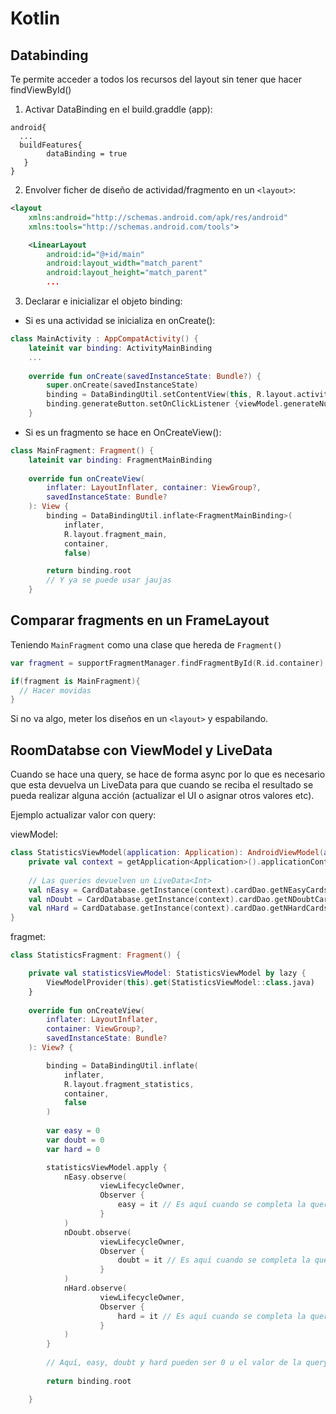 # Kotlin

## Databinding
Te permite acceder a todos los recursos del layout sin tener que hacer findViewById()

1. Activar DataBinding en el build.graddle (app):
```
android{
  ...
  buildFeatures{
        dataBinding = true
   }
}
```

2. Envolver ficher de diseño de actividad/fragmento en un `<layout>`:
```xml
<layout
    xmlns:android="http://schemas.android.com/apk/res/android"
    xmlns:tools="http://schemas.android.com/tools">

    <LinearLayout
        android:id="@+id/main"
        android:layout_width="match_parent"
        android:layout_height="match_parent"
        ...
```

3. Declarar e inicializar el objeto binding:

  - Si es una actividad se inicializa en onCreate():
```kotlin
class MainActivity : AppCompatActivity() {
    lateinit var binding: ActivityMainBinding
    ...
    
    override fun onCreate(savedInstanceState: Bundle?) {
        super.onCreate(savedInstanceState)
        binding = DataBindingUtil.setContentView(this, R.layout.activity_main)
        binding.generateButton.setOnClickListener {viewModel.generateNumber()}
    }
```

  - Si es un fragmento se hace en OnCreateView():
```kotlin
class MainFragment: Fragment() {
    lateinit var binding: FragmentMainBinding
    
    override fun onCreateView(
        inflater: LayoutInflater, container: ViewGroup?,
        savedInstanceState: Bundle?
    ): View {
        binding = DataBindingUtil.inflate<FragmentMainBinding>(
            inflater,
            R.layout.fragment_main,
            container,
            false)

        return binding.root
        // Y ya se puede usar jaujas
    }
```

## Comparar fragments en un FrameLayout
Teniendo `MainFragment` como una clase que hereda de `Fragment()`
```kotlin
var fragment = supportFragmentManager.findFragmentById(R.id.container) // Id del frame que aloja al fragmen

if(fragment is MainFragment){
  // Hacer movidas
}
```
Si no va algo, meter los diseños en un `<layout>` y espabilando.


## RoomDatabse con ViewModel y LiveData
Cuando se hace una query, se hace de forma async por lo que es necesario que esta devuelva un LiveData para que cuando se reciba el resultado se pueda realizar alguna acción (actualizar el UI o asignar otros valores etc).

Ejemplo actualizar valor con query:

viewModel:
```Kotlin
class StatisticsViewModel(application: Application): AndroidViewModel(application) {
    private val context = getApplication<Application>().applicationContext
    
    // Las queries devuelven un LiveData<Int>
    val nEasy = CardDatabase.getInstance(context).cardDao.getNEasyCards()
    val nDoubt = CardDatabase.getInstance(context).cardDao.getNDoubtCards()
    val nHard = CardDatabase.getInstance(context).cardDao.getNHardCards()
}
```

fragmet:
```Kotlin
class StatisticsFragment: Fragment() {

    private val statisticsViewModel: StatisticsViewModel by lazy {
        ViewModelProvider(this).get(StatisticsViewModel::class.java)
    }
    
    override fun onCreateView(
        inflater: LayoutInflater,
        container: ViewGroup?,
        savedInstanceState: Bundle?
    ): View? {

        binding = DataBindingUtil.inflate(
            inflater,
            R.layout.fragment_statistics,
            container,
            false
        )
        
        var easy = 0
        var doubt = 0
        var hard = 0

        statisticsViewModel.apply {
            nEasy.observe(
                    viewLifecycleOwner,
                    Observer {
                        easy = it // Es aquí cuando se completa la query y se actualiza el valor
                    }
            )
            nDoubt.observe(
                    viewLifecycleOwner,
                    Observer {
                        doubt = it // Es aquí cuando se completa la query y se actualiza el valor
                    }
            )
            nHard.observe(
                    viewLifecycleOwner,
                    Observer {
                        hard = it // Es aquí cuando se completa la query y se actualiza el valor
                    }
            )
        }
        
        // Aquí, easy, doubt y hard pueden ser 0 u el valor de la query dependiendo de si ha llegao a completarse la query
        
        return binding.root

    }
    
```

